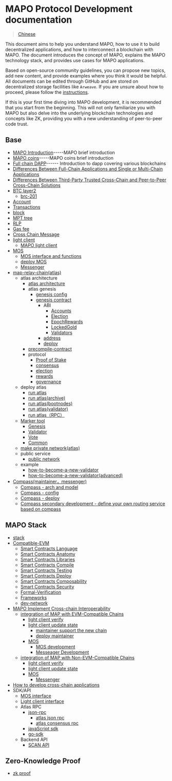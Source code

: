 # MAPO Protocol Development documentation
> [Chinese](https://mapo.gitbook.io/docs-zh/)

This document aims to help you understand MAPO, how to use it to build decentralized applications, and how to interconnect a blockchain with MAPO. The document introduces the concept of MAPO, explains the MAPO technology stack, and provides use cases for MAPO applications.

Based on open-source community guidelines, you can propose new topics, add new content, and provide examples where you think it would be helpful. All documents can be edited through GitHub and are stored on decentralized storage facilities like `Arweave`. If you are unsure about how to proceed, please follow the [instructions](docs/editing-markdown.md).

If this is your first time diving into MAPO development, it is recommended that you start from the beginning. This will not only familiarize you with MAPO but also delve into the underlying blockchain technologies and concepts like ZK, providing you with a new understanding of peer-to-peer code trust.


## Base

+ [MAPO Introduction](docs/base/intro-to-mapo/index_en.md)-----MAPO brief introduction
+ [MAPO coins](docs/base/intro-to-mapo/mapo-coin_en.md)-----MAPO coins brief introduction
+ [Full chain DAPP](docs/base/omnichain-dapp/index_en.md)------ Introduction to dapp covering various blockchains
+ [Differences Between Full-Chain Applications and Single or Multi-Chain Applications](docs/base/omnichain-dapp/different_en.md)
+ [Differences Between Third-Party Trusted Cross-Chain and Peer-to-Peer Cross-Chain Solutions](docs/base/omnichain-dapp/the-other_en.md)
+ [BTC layer2](docs/btc-layer2/index_en.md)
  + [brc-201](docs/btc-layer2/brc201.md)
+ [Account](docs/base/accounts/index_en.md) 
+ [Transactions](docs/base/transactions/index_en.md) 
+ [block](docs/base/block/index_en.md)
+ [MPT tree](docs/base/mpt/index_en.md) 
+ [RLP](docs/base/rlp/index_en.md)
+ [Gas fee](docs/base/gas/index_en.md)
+ [Cross Chain Message](docs/base/cross-chain-message/index_en.md)
+ [light client](docs/base/light-client/index_en.md)
  + [MAPO light client](docs/base/light-client/MapoLightClient_en.md) 
+ [MOS](docs/base/mos/index_en.md)
    + [MOS interface and functions](docs/base/mos/mos_interface_en.md)
    + [deploy MOS](docs/base/mos/mos_deploy_en.md)
    + [Messenger](docs/base/mos/Messenger_en.md) 
+ [map-relay-chain(atlas)](docs/base/mapo-relay-chain/nodes/architecture_en.md)
    + atlas architecture
        + [atlas architecture](docs/base/mapo-relay-chain/nodes/architecture_en.md)
        + atlas genesis
          + [genesis config](docs/base/mapo-relay-chain/nodes/genesis-config_en.md)
          + [genesis contract](/docs/base/mapo-relay-chain/genesis-contract/index_en.md)
            + ABI
              + [Accounts](docs/base/mapo-relay-chain/genesis-contract/accounts_en.md)
              + [Election](docs/base/mapo-relay-chain/genesis-contract/election_en.md)
              + [EpochRewards](docs/base/mapo-relay-chain/genesis-contract/epoch-rewards_en.md)
              + [LockedGold](docs/base/mapo-relay-chain/genesis-contract/locked-gold_en.md)
              + [Validators](docs/base/mapo-relay-chain/genesis-contract/validators_en.md)
            + [address](docs/base/mapo-relay-chain/genesis-contract/address_en.md)
            + [deploy](docs/base/mapo-relay-chain/genesis-contract/deploy_en.md)
        + [precompile-contract](docs/base/mapo-relay-chain/precompile-contract_.md)
        + protocol
          + [Proof of Stake](docs/base/mapo-relay-chain/protocol/pos_en.md)
          + [consensus](docs/base/mapo-relay-chain/protocol/consensus_en.md)
          + [election](docs/base/mapo-relay-chain/protocol/election_en.md)
          + [rewards](docs/base/mapo-relay-chain/protocol/rewards_en.md)
          + [governance](docs/base/mapo-relay-chain/protocol/governance_en.md)
    + deploy atlas
      + [run atlas](docs/base/mapo-relay-chain/nodes/run-a-node_en.md)
      + [run atlas(archive)](docs/base/mapo-relay-chain/nodes/archive-nodes_en.md)
      + [run atlas(bootnodes)](docs/base/mapo-relay-chain/nodes/bootnodes_en.md)
      + [run atlas(validator)](docs/base/mapo-relay-chain/nodes/validator-nodes_en.md)
      + [run atlas（RPC）](docs/base/mapo-relay-chain/nodes/rpc-nodes_en.md)
    + [Marker tool](docs/base/mapo-relay-chain/marker/overview_en.md)
      + [Genesis](docs/base/mapo-relay-chain/nodes/genesis-config_en.md) 
      + [Validator](docs/base/mapo-relay-chain/marker/validator_en.md) 
      + [Vote](docs/base/mapo-relay-chain/marker/vote_en.md) 
      + [Common](docs/base/mapo-relay-chain/marker/common_en.md)
    + [make private network(atlas)](docs/base/mapo-relay-chain/make-private-network_en.md)
    + public service   
      + [public network](docs/base/mapo-relay-chain/public-service_en.md)
    + example
      + [how-to-become-a-new-validator](docs/base/mapo-relay-chain/example/how-to-become-a-new-validator_en.md)
      + [how-to-become-a-new-validator(advanced)](docs/base/mapo-relay-chain/example/how-to-become-a-new-validator-advanced_en.md)
+ [Compass(maintainer，messenger)](docs/base/Compass/index_en.md)
    + [Compass - arch and model](docs/base/Compass/index_en.md#compass---the-introduction-of-model-and-arch)
    + [Compass - config](docs/base/Compass/index_en.md#config-of-compass)
    + [Compass - deploy](docs/base/Compass/index_en.md#compass-env-and-deploy)
    + [Compass secondary development - define your own routing service based on compass](docs/base/Compass/index_en.md#compass-secondary-development---define-your-own-routing-service-based-on-compass)

## MAPO Stack

+ [stack](docs/mapo-stack/stack/index.md)
+ [Compatible-EVM](docs/mapo-stack/compatible-evm/index_en.md)
  + [Smart Contracts Language](docs/mapo-stack/compatible-evm/solidity_en.md)
  + [Smart Contracts Anatomy](docs/mapo-stack/compatible-evm/anatomy_en.md)
  + [Smart Contracts Libraries](docs/mapo-stack/compatible-evm/libraries_en.md)
  + [Smart Contracts Compile](docs/mapo-stack/compatible-evm/compile_en.md)
  + [Smart Contracts Testing](docs/mapo-stack/compatible-evm/testing_en.md)
  + [Smart Contracts Deploy](docs/mapo-stack/compatible-evm/deploying_en.md)
  + [Smart Contracts Composability](docs/mapo-stack/compatible-evm/composability_en.md)
  + [Smart Contracts Security](docs/mapo-stack/compatible-evm/security_en.md)
  + [Formal-Verification](docs/mapo-stack/compatible-evm/formal-verification_en.md)
  + [Frameworks](docs/mapo-stack/compatible-evm/frameworks_en.md)
  + [dev-network](docs/mapo-stack/compatible-evm/dev-network_en.md)
+ [MAPO Implement Cross-chain Interoperability](docs/mapo-stack/chains-connect/index_en.md)
  + [integration of MAP with EVM-Compatible Chains](docs/mapo-stack/chains-connect/evm-chain/index_en.md)
    + [light client verify](docs/mapo-stack/chains-connect/evm-chain/index_en.md#light-client)
    + [light client update state](docs/mapo-stack/chains-connect/evm-chain/index_en.md#maintainer) 
      + [maintainer support the new chain](docs/mapo-stack/chains-connect/evm-chain/index_en.md#maintainer) 
      + [deploy maintainer](docs/base/Compass/index_en.md#compass-env-and-deploy) 
    + [MOS](docs/mapo-stack/chains-connect/evm-chain/index_en.md#mos)
      + [MOS development](docs/mapo-stack/chains-connect/evm-chain/index_en.md#mos-contract-development)
      + [Messeager Development](docs/mapo-stack/chains-connect/evm-chain/index_en.md#messeager-development) 
  + [integration of MAP with Non-EVM-Compatible Chains](docs/mapo-stack/chains-connect/non-evm-chain/index_en.md)
    + [light client verify](docs/mapo-stack/chains-connect/non-evm-chain/index_en.md#light-client)
    + [light client update state](docs/mapo-stack/chains-connect/non-evm-chain/index_en.md#maintainer)
    + [MOS](docs/mapo-stack/chains-connect/non-evm-chain/index_en.md#mos) 
      + [Messenger](docs/mapo-stack/chains-connect/non-evm-chain/index_en.md#messeager)
+ [How to develop cross-chain applications](docs/mapo-stack/omni-dapp/index.md)
+ SDK/API 
  +  [MOS interface](docs/sdk/mos/index_en.md)
  +  [Light client interface](docs/sdk/light-client/index_en.md)
  +  Atlas RPC
     +  [json-rpc](docs/sdk/mapo-relay-chain/json-rpc/index_en.md)
        +  [atlas json rpc](docs/sdk/mapo-relay-chain/json-rpc/atlas-json-rpc.md)
        +  [atlas consensus rpc](docs/sdk/mapo-relay-chain/json-rpc/atlas-consensus-rpc.md)
     +  [javaScript sdk](docs/sdk/mapo-relay-chain/javaScript.md)
     +  [go-sdk](/docs/sdk/mapo-relay-chain/go-sdk_en.md)
  + Backend API
    + [SCAN API](docs/sdk/backend/index.md)


## Zero-Knowledge Proof

* [zk proof](docs/zk/index_en.md)



